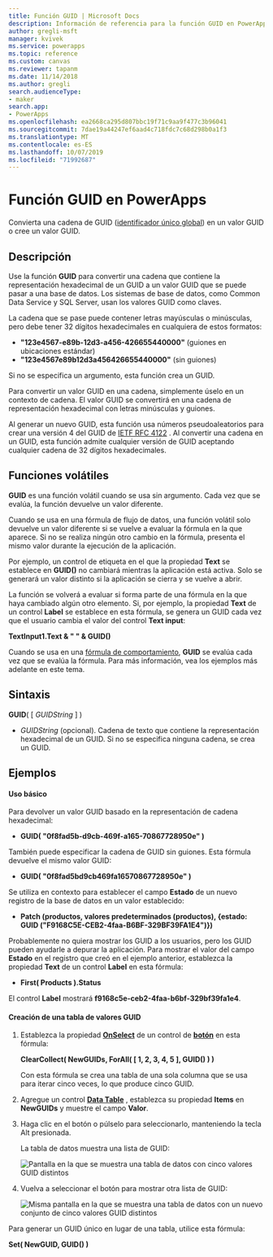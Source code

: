 ```yaml
---
title: Función GUID | Microsoft Docs
description: Información de referencia para la función GUID en PowerApps, incluida la sintaxis
author: gregli-msft
manager: kvivek
ms.service: powerapps
ms.topic: reference
ms.custom: canvas
ms.reviewer: tapanm
ms.date: 11/14/2018
ms.author: gregli
search.audienceType:
- maker
search.app:
- PowerApps
ms.openlocfilehash: ea2668ca295d807bbc19f71c9aa9f477c3b96041
ms.sourcegitcommit: 7dae19a44247ef6aad4c718fdc7c68d298b0a1f3
ms.translationtype: MT
ms.contentlocale: es-ES
ms.lasthandoff: 10/07/2019
ms.locfileid: "71992687"
---
```

# <a name="guid-function-in-powerapps"></a>Función GUID en PowerApps
Convierta una cadena de GUID ([identificador único global](https://en.wikipedia.org/wiki/Universally_unique_identifier)) en un valor GUID o cree un valor GUID.

## <a name="description"></a>Descripción
Use la función **GUID** para convertir una cadena que contiene la representación hexadecimal de un GUID a un valor GUID que se puede pasar a una base de datos. Los sistemas de base de datos, como Common Data Service y SQL Server, usan los valores GUID como claves.

La cadena que se pase puede contener letras mayúsculas o minúsculas, pero debe tener 32 dígitos hexadecimales en cualquiera de estos formatos:

- **"123e4567-e89b-12d3-a456-426655440000"** (guiones en ubicaciones estándar)
- **"123e4567e89b12d3a456426655440000"** (sin guiones)

Si no se especifica un argumento, esta función crea un GUID.

Para convertir un valor GUID en una cadena, simplemente úselo en un contexto de cadena. El valor GUID se convertirá en una cadena de representación hexadecimal con letras minúsculas y guiones. 

Al generar un nuevo GUID, esta función usa números pseudoaleatorios para crear una versión 4 del GUID de [IETF RFC 4122](https://www.ietf.org/rfc/rfc4122.txt) . Al convertir una cadena en un GUID, esta función admite cualquier versión de GUID aceptando cualquier cadena de 32 dígitos hexadecimales.

## <a name="volatile-functions"></a>Funciones volátiles
**GUID** es una función volátil cuando se usa sin argumento. Cada vez que se evalúa, la función devuelve un valor diferente.  

Cuando se usa en una fórmula de flujo de datos, una función volátil solo devuelve un valor diferente si se vuelve a evaluar la fórmula en la que aparece. Si no se realiza ningún otro cambio en la fórmula, presenta el mismo valor durante la ejecución de la aplicación.

Por ejemplo, un control de etiqueta en el que la propiedad **Text** se establece en **GUID()** no cambiará mientras la aplicación está activa. Solo se generará un valor distinto si la aplicación se cierra y se vuelve a abrir.

La función se volverá a evaluar si forma parte de una fórmula en la que haya cambiado algún otro elemento. Si, por ejemplo, la propiedad **Text** de un control **Label** se establece en esta fórmula, se genera un GUID cada vez que el usuario cambia el valor del control **Text input**:

**TextInput1.Text & " " & GUID()**

Cuando se usa en una [fórmula de comportamiento](../working-with-formulas-in-depth.md), **GUID** se evalúa cada vez que se evalúa la fórmula. Para más información, vea los ejemplos más adelante en este tema.

## <a name="syntax"></a>Sintaxis
**GUID**( [ *GUIDString* ] )

* *GUIDString* (opcional).  Cadena de texto que contiene la representación hexadecimal de un GUID. Si no se especifica ninguna cadena, se crea un GUID.

## <a name="examples"></a>Ejemplos

#### <a name="basic-usage"></a>Uso básico

Para devolver un valor GUID basado en la representación de cadena hexadecimal:

* **GUID( "0f8fad5b-d9cb-469f-a165-70867728950e" )**

También puede especificar la cadena de GUID sin guiones. Esta fórmula devuelve el mismo valor GUID:

* **GUID( "0f8fad5bd9cb469fa16570867728950e" )**

Se utiliza en contexto para establecer el campo **Estado** de un nuevo registro de la base de datos en un valor establecido:

* **Patch (productos, valores predeterminados (productos), {estado: GUID ("F9168C5E-CEB2-4faa-B6BF-329BF39FA1E4")})**

Probablemente no quiera mostrar los GUID a los usuarios, pero los GUID pueden ayudarle a depurar la aplicación. Para mostrar el valor del campo **Estado** en el registro que creó en el ejemplo anterior, establezca la propiedad **Text** de un control **Label** en esta fórmula:

* **First( Products ).Status**

El control **Label** mostrará **f9168c5e-ceb2-4faa-b6bf-329bf39fa1e4**.

#### <a name="create-a-table-of-guids"></a>Creación de una tabla de valores GUID

1. Establezca la propiedad **[OnSelect](../controls/properties-core.md)** de un control de **[botón](../controls/control-button.md)** en esta fórmula:

    **ClearCollect( NewGUIDs, ForAll( [ 1, 2, 3, 4, 5 ], GUID() ) )**

    Con esta fórmula se crea una tabla de una sola columna que se usa para iterar cinco veces, lo que produce cinco GUID.

1. Agregue un control **[Data Table](../controls/control-data-table.md)** , establezca su propiedad **Items** en **NewGUIDs** y muestre el campo **Valor**.

1. Haga clic en el botón o púlselo para seleccionarlo, manteniendo la tecla Alt presionada.

    La tabla de datos muestra una lista de GUID:

    ![Pantalla en la que se muestra una tabla de datos con cinco valores GUID distintos](media/function-guid/guid-collection-1.png)

1. Vuelva a seleccionar el botón para mostrar otra lista de GUID:

    ![Misma pantalla en la que se muestra una tabla de datos con un nuevo conjunto de cinco valores GUID distintos](media/function-guid/guid-collection-2.png)

Para generar un GUID único en lugar de una tabla, utilice esta fórmula:

**Set( NewGUID, GUID() )**
